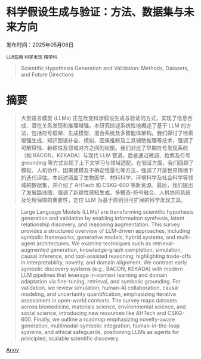 # 科学假设生成与验证：方法、数据集与未来方向

发布时间：2025年05月06日

`LLM应用` `科学发现` `跨学科`

> Scientific Hypothesis Generation and Validation: Methods, Datasets, and Future Directions

# 摘要

> 大型语言模型 (LLMs) 正在改变科学假设生成与验证的方式，实现了信息合成、潜在关系发现和推理增强。本研究综述系统性地概述了基于 LLM 的方法，包括符号框架、生成模型、混合系统及多智能体架构。我们探讨了检索增强生成、知识图谱补全、模拟、因果推断及工具辅助推理等技术，强调了可解释性、新颖性及领域对齐之间的权衡。我们对比了早期符号发现系统（如 BACON、KEKADA）与现代 LLM 管道，后者通过微调、检索及符号 grounding 等方式实现了上下文学习与领域适配。在验证方面，我们回顾了模拟、人机协作、因果建模及不确定性量化等方法，强调了开放世界情境下的迭代评估。本综述涵盖了生物医学、材料科学、环境科学及社会科学等领域的数据集，并介绍了 AHTech 和 CSKG-600 等新资源。最后，我们提出了发展路线图，强调了新颖性感知生成、多模态-符号融合、人机协同系统及伦理保障的重要性，定位 LLM 为基于原则且可扩展的科学发现工具。


> Large Language Models (LLMs) are transforming scientific hypothesis generation and validation by enabling information synthesis, latent relationship discovery, and reasoning augmentation. This survey provides a structured overview of LLM-driven approaches, including symbolic frameworks, generative models, hybrid systems, and multi-agent architectures. We examine techniques such as retrieval-augmented generation, knowledge-graph completion, simulation, causal inference, and tool-assisted reasoning, highlighting trade-offs in interpretability, novelty, and domain alignment. We contrast early symbolic discovery systems (e.g., BACON, KEKADA) with modern LLM pipelines that leverage in-context learning and domain adaptation via fine-tuning, retrieval, and symbolic grounding. For validation, we review simulation, human-AI collaboration, causal modeling, and uncertainty quantification, emphasizing iterative assessment in open-world contexts. The survey maps datasets across biomedicine, materials science, environmental science, and social science, introducing new resources like AHTech and CSKG-600. Finally, we outline a roadmap emphasizing novelty-aware generation, multimodal-symbolic integration, human-in-the-loop systems, and ethical safeguards, positioning LLMs as agents for principled, scalable scientific discovery.

[Arxiv](https://arxiv.org/abs/2505.04651)